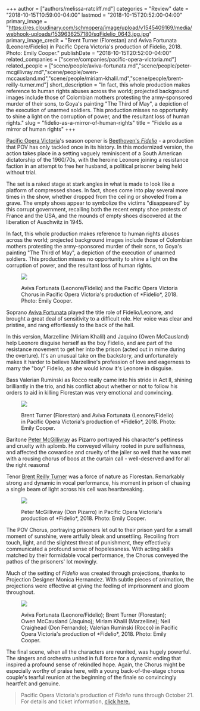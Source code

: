 +++
author = ["authors/melissa-ratcliff.md"]
categories = "Review"
date = "2018-10-15T10:59:00-04:00"
lastmod = "2018-10-15T20:52:00-04:00"
primary_image = "https://res.cloudinary.com/schmopera/image/upload/v1545409169/media/webhook-uploads/1539636257180/sqFidelio_0643.jpg.jpg"
primary_image_credit = "Brent Turner (Florestan) and Aviva Fortunata (Leonore/Fidelio) in Pacific Opera Victoria's production of Fidelio, 2018. Photo: Emily Cooper."
publishDate = "2018-10-15T20:52:00-04:00"
related_companies = ["scene/companies/pacific-opera-victoria.md"]
related_people = ["scene/people/aviva-fortunata.md","scene/people/peter-mcgillivray.md","scene/people/owen-mccausland.md","scene/people/miriam-khalil.md","scene/people/brent-reilly-turner.md"]
short_description = "In fact, this whole production makes reference to human rights abuses across the world; projected background images include those of Colombian mothers protesting the army-sponsored murder of their sons, to Goya&#039;s painting &quot;The Third of May&quot;, a depiction of the execution of unarmed soldiers. This production misses no opportunity to shine a light on the corruption of power, and the resultant loss of human rights."
slug = "fidelio-as-a-mirror-of-human-rights"
title = "Fidelio as a mirror of human rights"
+++

[Pacific Opera Victoria](/scene/people/pacific-opera-victoria/)'s season opener is [Beethoven's *Fidelio*](https://www.pov.bc.ca/fidelio.html) - a production that POV has only tackled once in its history. In this modernized version, the action takes place in a setting vaguely reminiscent of a South American dictatorship of the 1960/70s, with the heroine  Leonore joining a resistance faction in an attempt to free her husband, a political prisoner being held without trial.

The set is a raked stage at stark angles in what is made to look like a platform of compressed shoes. In fact, shoes come into play several more times in the show, whether dropped from the ceiling or shoveled from a grave. The empty shoes appear to symbolize the victims "disappeared" by this corrupt government, recalling both the recent empty shoe protests of France and the USA, and the mounds of empty shoes discovered at the liberation of Auschwitz in 1945.

In fact, this whole production makes reference to human rights abuses across the world; projected background images include those of Colombian mothers protesting the army-sponsored murder of their sons, to Goya's painting "The Third of May", a depiction of the execution of unarmed soldiers. This production misses no opportunity to shine a light on the corruption of power, and the resultant loss of human rights.

<figure data-type="image">

![](https://res.cloudinary.com/schmopera/image/upload/v1545409169/media/webhook-uploads/1539636525779/Fidelio_0352.jpg.jpg)
<figcaption>Aviva Fortunata (Leonore/Fidelio) and the Pacific Opera Victoria Chorus in Pacific Opera Victoria's production of *Fidelio*, 2018. Photo: Emily Cooper.</figcaption>
</figure>

Soprano [Aviva Fortunata](/scene/people/aviva-fortunata/) played the title role of Fidelio/Leonore, and brought a great deal of sensitivity to a difficult role. Her voice was clear and pristine, and rang effortlessly to the back of the hall. 

In this version, Marzelline (Miriam Khalil) and Jaquino (Owen McCausland) help Leonore disguise herself as the boy Fidelio, and are part of the resistance movement to get her into the prison (acted out in mime during the overture). It's an unusual take on the backstory, and unfortunately makes it harder to believe Marzelline's profession of love and eagerness to marry the "boy" Fidelio, as she would know it's Leonore in disguise. 

Bass Valerian Ruminski as Rocco really came into his stride in Act II, shining brilliantly in the trio, and his conflict about whether or not to follow his orders to aid in killing Florestan was very emotional and convincing.

<figure data-type="image">

![](https://res.cloudinary.com/schmopera/image/upload/v1545409169/media/webhook-uploads/1539636373177/Fidelio_0599.jpg.jpg)
<figcaption>Brent Turner (Florestan) and Aviva Fortunata (Leonore/Fidelio) in Pacific Opera Victoria's production of *Fidelio*, 2018. Photo: Emily Cooper.</figcaption>
</figure>

Baritone [Peter McGillivray](/scene/people/peter-mcgillivray/) as Pizarro portrayed his character's pettiness and cruelty with aplomb. He conveyed villainy rooted in pure selfishness, and affected the cowardice and cruelty of the jailer so well that he was met with a rousing chorus of boos at the curtain call - well-deserved and for all the right reasons!

Tenor [Brent Reilly Turner](/scene/people/brent-reilly-turner/) was a force of nature as Florestan. Remarkably strong and dynamic in vocal performance, his moment in prison of chasing a single beam of light across his cell was heartbreaking.

<figure data-type="image">

![](https://res.cloudinary.com/schmopera/image/upload/v1545409169/media/webhook-uploads/1539636385317/Fidelio_0266.jpg.jpg)
<figcaption>Peter McGillivray (Don Pizarro) in Pacific Opera Victoria's production of *Fidelio*, 2018. Photo: Emily Cooper.</figcaption>
</figure>

The POV Chorus, portraying prisoners let out to their prison yard for a small moment of sunshine,  were artfully bleak and unsettling. Recoiling from touch, light, and the slightest threat of punishment, they effectively communicated a profound sense of hopelessness. With acting skills matched by their formidable vocal performance, the Chorus conveyed the pathos of the prisoners' lot movingly. 

Much of the setting of *Fidelio* was created through projections, thanks to Projection Designer Monica Hernandez. With subtle pieces of animation, the projections were effective at giving the feeling of imprisonment and gloom throughout. 

<figure data-type="image">

![](https://res.cloudinary.com/schmopera/image/upload/v1545409169/media/webhook-uploads/1539636441411/Fidelio_0434.jpg.jpg)
<figcaption>Aviva Fortunata (Leonore/Fidelio); Brent Turner (Florestan); Owen McCausland (Jaquino); Miriam Khalil (Marzelline); Neil Craighead (Don Fernando); Valerian Ruminski (Rocco) in Pacific Opera Victoria's production of *Fidelio*, 2018. Photo: Emily Cooper.</figcaption>
</figure>

The final scene, when all the characters are reunited, was hugely powerful. The singers and orchestra united in full force for a dynamic ending that inspired a profound sense of rekindled hope. Again, the Chorus might be especially worthy of praise here, with a young back-of-the-stage chorus couple's tearful reunion at the beginning of the finale so convincingly heartfelt and genuine.  

>Pacific Opera Victoria's production of *Fidelio* runs through October 21. For details and ticket information, [click here.](https://www.pov.bc.ca/fidelio.html)
